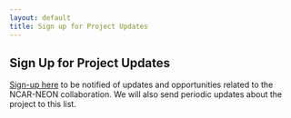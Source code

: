 ```yaml
---
layout: default
title: Sign up for Project Updates
---
```


## Sign Up for Project Updates

[Sign-up here](https://groups.google.com/a/ucar.edu/forum/#!forum/riskcalculator-updates/join) to be notified of updates and opportunities related to the NCAR-NEON collaboration. We will also send periodic updates about the project to this list. 



